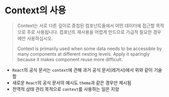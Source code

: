 # Context의 사용

> Context는 서로 다른 깊이로 중첩된 컴포넌트들에서 어떤 데이터에 접근할 목적으로 주로 사용됩니다. 컴포넌트 재사용을 어렵게 만드므로 가급적 필요한 경우에만 사용하십시오.
>
> Context is primarily used when some data needs to be accessible by many components at different nesting levels. Apply it sparingly because it makes component reuse more difficult.

- `React`의 공식 문서는 `context`에 관해 과거 공식 문서(레거시)에서 위와 같이 기술함
- 새로운 `React`의 공식 문서의 예시도 `theme`과 같은 경우만 제시됨
- 전역적 상태 관리 목적으로 `context`를 사용하는 일은 지양